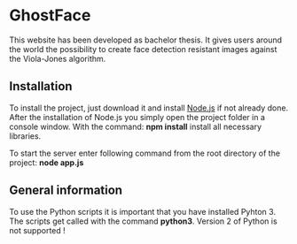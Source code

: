 # GhostFace

This website has been developed as bachelor thesis. It gives users around the world the possibility to create face detection resistant images against the Viola-Jones algorithm.

## Installation

To install the project, just download it and install <a href="https://nodejs.org/">Node.js</a> if not already done.
After the installation of Node.js you simply open the project folder in a console window.
With the command: <b>npm install</b> install all necessary libraries.

To start the server enter following command from the root directory of the project: <b>node app.js</b>

## General information

To use the Python scripts it is important that you have installed Pyhton 3.
The scripts get called with the command <b>python3</b>.
Version 2 of Python is not supported !

